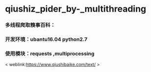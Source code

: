 # qiushiz_pider_by-_multithreading
### 多线程爬取糗事百科：

### 开发环境：ubantu16.04 python2.7

### 使用模块：requests ,multiprocessing

< weblink:https://www.qiushibaike.com/text/ >
